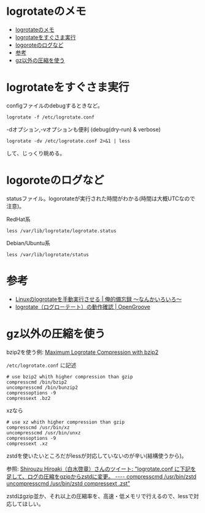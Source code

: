 # logrotateのメモ

- [logrotateのメモ](#logrotateのメモ)
- [logrotateをすぐさま実行](#logrotateをすぐさま実行)
- [logoroteのログなど](#logoroteのログなど)
- [参考](#参考)
- [gz以外の圧縮を使う](#gz以外の圧縮を使う)

# logrotateをすぐさま実行

configファイルのdebugするときなど。

```
logrotate -f /etc/logrotate.conf
```

-dオプション,-vオプションも便利 (debug(dry-run) & verbose)

```
logrotate -dv /etc/logrotate.conf 2>&1 | less
```

して、じっくり眺める。

# logoroteのログなど

statusファイル。logorotateが実行された時間がわかる(時間は大概UTCなので注意)。

RedHat系

```
less /var/lib/logrotate/logrotate.status
```

Debian/Ubuntu系

```
less /var/lib/logrotate/status
```

# 参考

- [Linuxのlogrotateを手動実行させる | 俺的備忘録 〜なんかいろいろ〜](https://orebibou.com/2015/08/linux%E3%81%AElogrotate%E3%82%92%E6%89%8B%E5%8B%95%E5%AE%9F%E8%A1%8C%E3%81%95%E3%81%9B%E3%82%8B/)
- [logrotate（ログローテート）の動作確認 | OpenGroove](https://open-groove.net/linux/logrotate-test/)

# gz以外の圧縮を使う

bzip2を使う例: [Maximum Logrotate Compression with bzip2](http://danielsokolowski.blogspot.com/2012/09/maximum-logrotate-compression-with-bzip2.html)

`/etc/logrotate.conf` に記述

```
# use bzip2 whith higher compression than gzip
compresscmd /bin/bzip2
uncompresscmd /bin/bunzip2
compressoptions -9
compressext .bz2
```

xzなら

```
# use xz whith higher compression than gzip
compresscmd /usr/bin/xz
uncompresscmd /usr/bin/unxz
compressoptions -9
compressext .xz
```

zstdを使いたいところだがlessが対応していないのが辛い(結構使うから)。

参照: [Shirouzu Hiroaki（白水啓章）さんのツイート: "logrotate.conf に下記を足して、ログの圧縮をgzipからzstdに変更。 ---- compresscmd /usr/bin/zstd uncompresscmd /usr/bin/zstd compressext .zst"](https://twitter.com/shirouzu/status/1045588414051962880)

zstdはgzip並か、それ以上の圧縮率を、高速・低メモリで行えるので、lessで対応してほしい。
